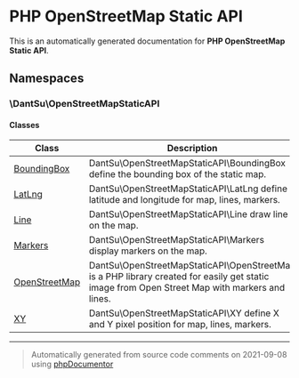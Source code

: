
# PHP OpenStreetMap Static API

This is an automatically generated documentation for **PHP OpenStreetMap Static API**.


## Namespaces


### \DantSu\OpenStreetMapStaticAPI

#### Classes

| Class | Description |
|---    |---          |
| [BoundingBox](./classes/DantSu/OpenStreetMapStaticAPI/BoundingBox.md) | DantSu\OpenStreetMapStaticAPI\BoundingBox define the bounding box of the static map.|
| [LatLng](./classes/DantSu/OpenStreetMapStaticAPI/LatLng.md) | DantSu\OpenStreetMapStaticAPI\LatLng define latitude and longitude for map, lines, markers.|
| [Line](./classes/DantSu/OpenStreetMapStaticAPI/Line.md) | DantSu\OpenStreetMapStaticAPI\Line draw line on the map.|
| [Markers](./classes/DantSu/OpenStreetMapStaticAPI/Markers.md) | DantSu\OpenStreetMapStaticAPI\Markers display markers on the map.|
| [OpenStreetMap](./classes/DantSu/OpenStreetMapStaticAPI/OpenStreetMap.md) | DantSu\OpenStreetMapStaticAPI\OpenStreetMap is a PHP library created for easily get static image from Open Street Map with markers and lines.|
| [XY](./classes/DantSu/OpenStreetMapStaticAPI/XY.md) | DantSu\OpenStreetMapStaticAPI\XY define X and Y pixel position for map, lines, markers.|




---
> Automatically generated from source code comments on 2021-09-08 using [phpDocumentor](http://www.phpdoc.org/)
